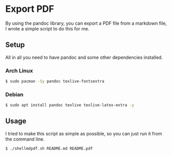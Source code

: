 # Export PDF
By using the pandoc library, you can export a PDF file from a markdown file, I wrote a simple script to do this for me.

## Setup
All in all you need to have pandoc and some other dependencies installed.

### Arch Linux
```bash
$ sudo pacman -Sy pandoc texlive-fontsextra
```

### Debian
```bash
$ sudo apt install pandoc texlive texlive-latex-extra -y
```

## Usage
I tried to make this script as simple as possible, so you can just run it from the command line.

```bash
$ ./shellmdpdf.sh README.md README.pdf
```